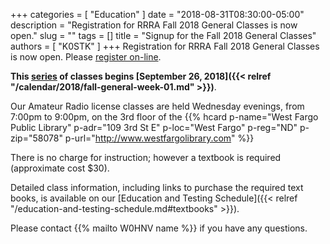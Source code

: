 +++
categories = [ "Education" ]
date = "2018-08-31T08:30:00-05:00"
description = "Registration for RRRA Fall 2018 General Classes is now open."
slug = ""
tags = []
title = "Signup for the Fall 2018 General Classes"
authors = [ "K0STK" ]
+++
Registration for RRRA Fall 2018 General Classes is now open. Please
[register on-line](https://www.eventbrite.com/e/level-2-general-class-ham-radio-license-class-tickets-49538015538).

**This [series](/dates/fall-2018-general) of classes begins
[September 26, 2018]({{< relref "/calendar/2018/fall-general-week-01.md" >}})**.
<!--more-->

Our Amateur Radio license classes are
held Wednesday evenings, from 7:00pm to 9:00pm, on the 3rd floor of the 
{{% hcard p-name="West Fargo Public Library" p-adr="109 3rd St E" p-loc="West Fargo" p-reg="ND" p-zip="58078" p-url="http://www.westfargolibrary.com" %}}

There is no charge for instruction; however a textbook is required
(approximate cost $30).

Detailed class information, including links to purchase the required
text books, is available on our
[Education and Testing Schedule]({{< relref "/education-and-testing-schedule.md#textbooks" >}}).

Please contact {{% mailto W0HNV name %}} if you have any questions.
